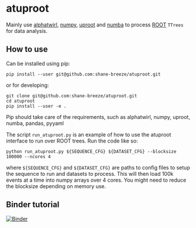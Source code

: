# atuproot

Mainly use [alphatwirl](https://github.com/alphatwirl/alphatwirl),
[numpy](https://www.numpy.org/), [uproot](https://github.com/scikit-hep/uproot)
and [numba](https://numba.pydata.org/) to process [ROOT](https://root.cern.ch/)
`TTrees` for data analysis.

## How to use

Can be installed using pip:
```
pip install --user git@github.com:shane-breeze/atuproot.git
```

or for developing:
```
git clone git@github.com:shane-breeze/atuproot.git
cd atuproot
pip install --user -e .
```

Pip should take care of the requirements, such as alphatwirl, numpy, uproot, numba, pandas, pyyaml

The script `run_atuproot.py` is an example of how to use the atuproot interface
to run over ROOT trees. Run the code like so:

```
python run_atuproot.py ${SEQUENCE_CFG} ${DATASET_CFG} --blocksize 100000 --ncores 4
```

where `${SEQUENCE_CFG}` and `${DATASET_CFG}` are paths to config files to setup
the sequence to run and datasets to process. This will then load 100k events
at a time into numpy arrays over 4 cores. You might need to reduce the
blocksize depending on memory use.

## Binder tutorial

[![Binder](https://mybinder.org/badge.svg)](https://mybinder.org/v2/gh/shane-breeze/atuproot/alphatwirl-adaptors?filepath=binder%2Ftutorial.ipynb)
